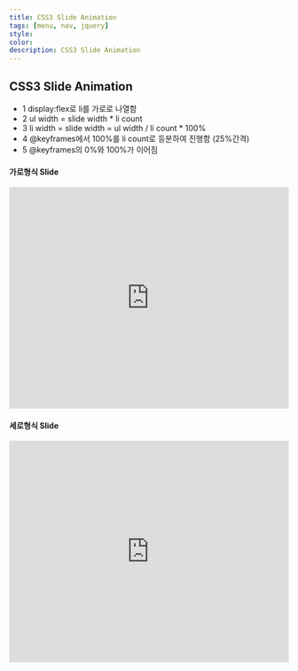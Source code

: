 ```yaml
---
title: CSS3 Slide Animation
tags: [menu, nav, jquery]
style: 
color: 
description: CSS3 Slide Animation
---
```



## CSS3 Slide Animation

<ul>
<li>1 display:flex로 li를 가로로 나열함</li>
<li>2 ul width = slide width * li count</li>
<li>3 li width = slide width = ul width / li count * 100%</li>
<li>4 @keyframes에서 100%를 li count로 등분하여 진행함 (25%간격)</li>
<li>5 @keyframes의 0%와 100%가 이어짐</li>
</ul>

#### 가로형식 Slide 

<iframe height="400" width="100%" src="https://codepen.io/qrtukjrg-the-flexboxer/embed/poPRvGw?default-tab=html%2Cresult" frameborder="no" loading="lazy" allowtransparency="true" allowfullscreen="true">
</iframe>


#### 세로형식 Slide

<iframe height="400" width="100%"  title="" src="https://codepen.io/qrtukjrg-the-flexboxer/embed/rNmjVaK?default-tab=html%2Cresult" frameborder="no" loading="lazy" allowtransparency="true" allowfullscreen="true">
</iframe>
